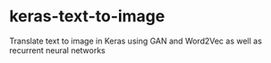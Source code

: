 # keras-text-to-image
Translate text to image in Keras using GAN and Word2Vec as well as recurrent neural networks
